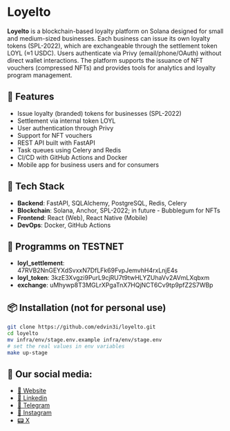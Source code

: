 # Loyelto

**Loyelto** is a blockchain-based loyalty platform on Solana designed for small and medium-sized businesses. Each business can issue its own loyalty tokens (SPL-2022), which are exchangeable through the settlement token LOYL (≈1 USDC). Users authenticate via Privy (email/phone/OAuth) without direct wallet interactions. The platform supports the issuance of NFT vouchers (compressed NFTs) and provides tools for analytics and loyalty program management.

## 🚀 Features

- Issue loyalty (branded) tokens for businesses (SPL-2022)
- Settlement via internal token LOYL
- User authentication through Privy
- Support for NFT vouchers
- REST API built with FastAPI
- Task queues using Celery and Redis
- CI/CD with GitHub Actions and Docker
- Mobile app for business users and for consumers

## 🧱 Tech Stack

- **Backend**: FastAPI, SQLAlchemy, PostgreSQL, Redis, Celery
- **Blockchain**: Solana, Anchor, SPL-2022; in future - Bubblegum for NFTs
- **Frontend**: React (Web), React Native (Mobile)
- **DevOps**: Docker, GitHub Actions

## 🧬 Programms on TESTNET
- **loyl_settlement**: 47RVB2NnGEYXdSvxxN7DfLFk69FvpJemvhH4rxLnjE4s
- **loyl_token**: 3kzE3Xvgzi9PurL9cjRU7t9twHLYZUhaVv2AVmLXqbxm
- **exchange**: uMhywp8T3MGLrXPgaTnX7HQjNCT6Cv9tp9pfZ2S7WBp

## 📦 Installation (not for personal use)

```bash
git clone https://github.com/edvin3i/loyelto.git
cd loyelto
mv infra/env/stage.env.example infra/env/stage.env
# set the real values in env variables
make up-stage
```
## 📱 Our social media:
- [📜 Website](https:loyel.to)
- [🏢 Linkedin](https://www.linkedin.com/company/loyelto)
- [📠 Telegram](https://t.me/loyelto)
- [📸 Instagram](https://www.instagram.com/loyelto)
- [📟 X](https://x.com/loyelto75)
